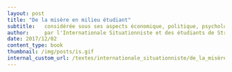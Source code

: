 ```yaml
---
layout: post
title: "De la misère en milieu étudiant"
subtitle:   considérée sous ses aspects économique, politique, psychologique, sexuel et notamment intellectuel et de quelques moyens pour y remédier 
author:     par l'Internationale Situationniste et des étudiants de Strasbourg
date: 2017/12/02
content_type: book
thumbnail: /img/posts/is.gif
internal_custom_url: /textes/internationale_situationniste/de_la_misère_en_milieu_étudiant/
---
```

